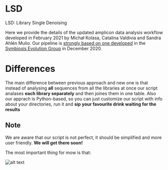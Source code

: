 # LSD
LSD: Library Single Denoising


Here we provide the details of the updated amplicon data analysis workflow developed in February 2021 by Michał Kolasa, Catalina Valdivia and Sandra Ahlén Mulio. Our pipeline is [strongly based on one developed](https://github.com/symPiotr/amplicon_analysis_pipeline/blob/main/COI_and_16S_rRNA_amplicon_bioinformatic_pipeline.md) in the [Symbiosis Evolution Group](https://symbio.eko.uj.edu.pl/en_GB/) in December 2020. 

# Differences
The main difference between previous approach and new one is that instead of analysing **all** sequences from all the libraries at once our script analases **each library separately** and then joines them in one table.
Also our apprach is Python-based, so you can just customize our script with info about your directories, run it and **sip your favourite drink waiting for the results**

## Note
We are aware that our script is not perfect, it should be simplified and more user friendly. **We will get there soon!**

The most important thing for mow is that:



![alt text](https://media.makeameme.org/created/its-working-oyy433.jpg)
